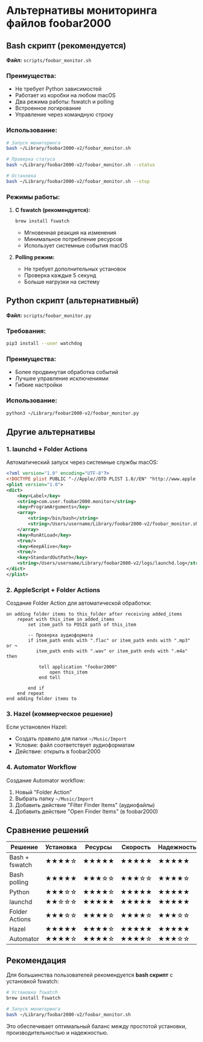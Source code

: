 # Альтернативы мониторинга файлов foobar2000

## Bash скрипт (рекомендуется)

**Файл:** `scripts/foobar_monitor.sh`

### Преимущества:
- Не требует Python зависимостей
- Работает из коробки на любом macOS
- Два режима работы: fswatch и polling
- Встроенное логирование
- Управление через командную строку

### Использование:
```bash
# Запуск мониторинга
bash ~/Library/foobar2000-v2/foobar_monitor.sh

# Проверка статуса
bash ~/Library/foobar2000-v2/foobar_monitor.sh --status

# Остановка
bash ~/Library/foobar2000-v2/foobar_monitor.sh --stop
```

### Режимы работы:

1. **С fswatch (рекомендуется):**
   ```bash
   brew install fswatch
   ```
   - Мгновенная реакция на изменения
   - Минимальное потребление ресурсов
   - Использует системные события macOS

2. **Polling режим:**
   - Не требует дополнительных установок
   - Проверка каждые 5 секунд
   - Больше нагрузки на систему

## Python скрипт (альтернативный)

**Файл:** `scripts/foobar_monitor.py`

### Требования:
```bash
pip3 install --user watchdog
```

### Преимущества:
- Более продвинутая обработка событий
- Лучшее управление исключениями
- Гибкие настройки

### Использование:
```bash
python3 ~/Library/foobar2000-v2/foobar_monitor.py
```

## Другие альтернативы

### 1. launchd + Folder Actions

Автоматический запуск через системные службы macOS:

```xml
<?xml version="1.0" encoding="UTF-8"?>
<!DOCTYPE plist PUBLIC "-//Apple//DTD PLIST 1.0//EN" "http://www.apple.com/DTDs/PropertyList-1.0.dtd">
<plist version="1.0">
<dict>
    <key>Label</key>
    <string>com.user.foobar2000.monitor</string>
    <key>ProgramArguments</key>
    <array>
        <string>/bin/bash</string>
        <string>/Users/username/Library/foobar2000-v2/foobar_monitor.sh</string>
    </array>
    <key>RunAtLoad</key>
    <true/>
    <key>KeepAlive</key>
    <true/>
    <key>StandardOutPath</key>
    <string>/Users/username/Library/foobar2000-v2/logs/launchd.log</string>
</dict>
</plist>
```

### 2. AppleScript + Folder Actions

Создание Folder Action для автоматической обработки:

```applescript
on adding folder items to this_folder after receiving added_items
    repeat with this_item in added_items
        set item_path to POSIX path of this_item
        
        -- Проверка аудиоформата
        if item_path ends with ".flac" or item_path ends with ".mp3" or ¬
           item_path ends with ".wav" or item_path ends with ".m4a" then
            
            tell application "foobar2000"
                open this_item
            end tell
            
        end if
    end repeat
end adding folder items to
```

### 3. Hazel (коммерческое решение)

Если установлен Hazel:
- Создать правило для папки `~/Music/Import`
- Условие: файл соответствует аудиоформатам
- Действие: открыть в foobar2000

### 4. Automator Workflow

Создание Automator workflow:
1. Новый "Folder Action"
2. Выбрать папку `~/Music/Import`
3. Добавить действие "Filter Finder Items" (аудиофайлы)
4. Добавить действие "Open Finder Items" (в foobar2000)

## Сравнение решений

| Решение | Установка | Ресурсы | Скорость | Надежность |
|---------|-----------|---------|----------|------------|
| Bash + fswatch | ★★★★☆ | ★★★★★ | ★★★★★ | ★★★★★ |
| Bash polling | ★★★★★ | ★★★☆☆ | ★★★☆☆ | ★★★★☆ |
| Python | ★★★☆☆ | ★★★★☆ | ★★★★★ | ★★★★★ |
| launchd | ★★☆☆☆ | ★★★★★ | ★★★★★ | ★★★★★ |
| Folder Actions | ★★★☆☆ | ★★★★☆ | ★★★★☆ | ★★★☆☆ |
| Hazel | ★★★★★ | ★★★★☆ | ★★★★★ | ★★★★★ |
| Automator | ★★★★☆ | ★★★★☆ | ★★★★☆ | ★★★☆☆ |

## Рекомендация

Для большинства пользователей рекомендуется **bash скрипт** с установкой fswatch:

```bash
# Установка fswatch
brew install fswatch

# Запуск мониторинга
bash ~/Library/foobar2000-v2/foobar_monitor.sh
```

Это обеспечивает оптимальный баланс между простотой установки, производительностью и надежностью.